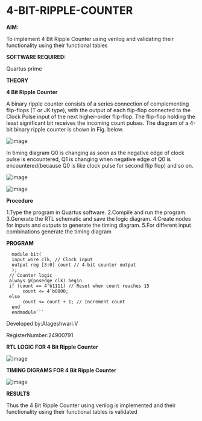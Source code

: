 # 4-BIT-RIPPLE-COUNTER

**AIM:**

To implement  4 Bit Ripple Counter using verilog and validating their functionality using their functional tables

**SOFTWARE REQUIRED:**

Quartus prime

**THEORY**

**4 Bit Ripple Counter**

A binary ripple counter consists of a series connection of complementing flip-flops (T or JK type), with the output of each flip-flop connected to the Clock Pulse input of the next higher-order flip-flop. The flip-flop holding the least significant bit receives the incoming count pulses. The diagram of a 4-bit binary ripple counter is shown in Fig. below.

![image](https://github.com/naavaneetha/4-BIT-RIPPLE-COUNTER/assets/154305477/cb4b74d4-31ab-4359-95d0-d22e67daba13)

In timing diagram Q0 is changing as soon as the negative edge of clock pulse is encountered, Q1 is changing when negative edge of Q0 is encountered(because Q0 is like clock pulse for second flip flop) and so on.

![image](https://github.com/naavaneetha/4-BIT-RIPPLE-COUNTER/assets/154305477/a573a7d6-014e-4e54-93e6-e2ac9530960b)

![image](https://github.com/naavaneetha/4-BIT-RIPPLE-COUNTER/assets/154305477/85e1958a-2fc1-49bb-9a9f-d58ccbf3663c)

**Procedure**

1.Type the program in Quartus software.
2.Compile and run the program.
3.Generate the RTL schematic and save the logic diagram.
4.Create nodes for inputs and outputs to generate the timing diagram.
5.For different input combinations generate the timing diagram


**PROGRAM**

```
  module bit(
  input wire clk, // Clock input
  output reg [3:0] count // 4-bit counter output
  );
 // Counter logic
 always @(posedge clk) begin
 if (count == 4'b1111) // Reset when count reaches 15
      count <= 4'b0000;
 else
      count <= count + 1; // Increment count
  end    
  endmodule```
```

 Developed by:Alageshwari.V
 
 RegisterNumber:24900791

**RTL LOGIC FOR 4 Bit Ripple Counter**

![image](https://github.com/user-attachments/assets/2050d6c7-b648-49d5-9386-5ce5a2d6a39b)


**TIMING DIGRAMS FOR 4 Bit Ripple Counter**

![image](https://github.com/user-attachments/assets/1671a409-409e-4eb5-b92f-9c62a2a66827)


**RESULTS**

Thus the 4 Bit Ripple Counter using verilog is implemented and their functionality using their functional tables is validated

